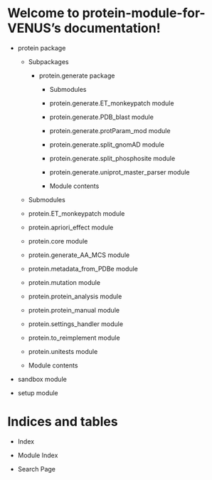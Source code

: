 <!-- michelanglo_protein-module-for-VENUS documentation master file, created by
sphinx-quickstart on Mon Dec  9 16:33:35 2019.
You can adapt this file completely to your liking, but it should at least
contain the root `toctree` directive. -->
# Welcome to protein-module-for-VENUS’s documentation!


* protein package


    * Subpackages


        * protein.generate package


            * Submodules


            * protein.generate.ET_monkeypatch module


            * protein.generate.PDB_blast module


            * protein.generate.protParam_mod module


            * protein.generate.split_gnomAD module


            * protein.generate.split_phosphosite module


            * protein.generate.uniprot_master_parser module


            * Module contents


    * Submodules


    * protein.ET_monkeypatch module


    * protein.apriori_effect module


    * protein.core module


    * protein.generate_AA_MCS module


    * protein.metadata_from_PDBe module


    * protein.mutation module


    * protein.protein_analysis module


    * protein.protein_manual module


    * protein.settings_handler module


    * protein.to_reimplement module


    * protein.unitests module


    * Module contents


* sandbox module


* setup module


# Indices and tables


* Index


* Module Index


* Search Page
